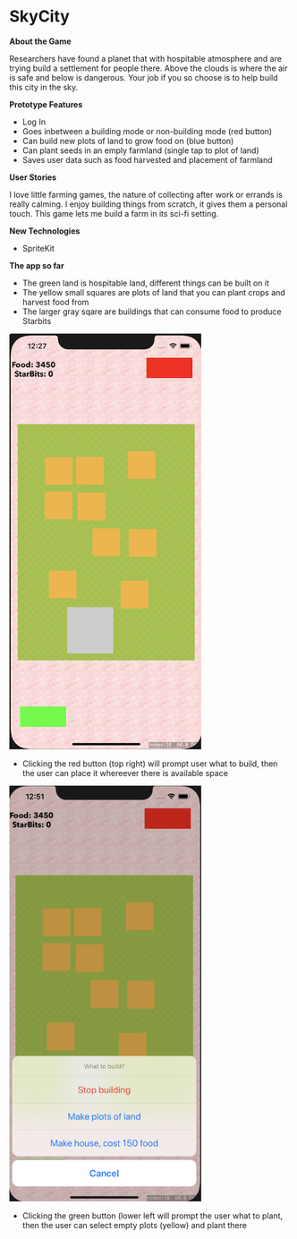 # SkyCity #

**About the Game**

Researchers have found a planet that with hospitable atmosphere and are trying build a settlement for people there. Above the clouds is where the air is safe and below is dangerous. Your job if you so choose is to help build this city in the sky.

**Prototype Features**

* Log In
* Goes inbetween a building mode or non-building mode (red button)
* Can build new plots of land to grow food on (blue button)
* Can plant seeds in an emply farmland (single tap to plot of land)
* Saves user data such as food harvested and placement of farmland 

**User Stories**

I love little farming games, the nature of collecting after work or errands is really calming. I enjoy building things from scratch, it gives them a personal touch. This game lets me build a farm in its sci-fi setting.


**New Technologies**
* SpriteKit


**The app so far**
* The green land is hospitable land, different things can be built on it
* The yellow small squares are plots of land that you can plant crops and harvest food from
* The larger gray sqare are buildings that can consume food to produce Starbits

<img src=https://github.com/Agarrovi1/SkyCity/blob/master/Images/Screen%20Shot%202020-06-20%20at%2012.27.18%20PM.png alt=Example of land with harvest plots and building width=343 height=743>

* Clicking the red button (top right) will prompt user what to build, then the user can place it whereever there is available space

<img src=https://github.com/Agarrovi1/SkyCity/blob/master/Images/Screen%20Shot%202020-06-20%20at%2012.51.23%20PM.png alt=What to build width=343 height=743>

* Clicking the green button (lower left will prompt the user what to plant, then the user can select empty plots (yellow) and plant there



